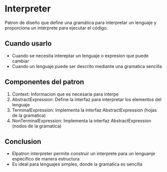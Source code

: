 # Interpreter
Patron de diseño que define una gramática para interpretar un lenguaje y proporciona un intérprete para ejecutar el código.

## Cuando usarlo
- Cuando se necesita intereptar un lenguaje o expresion que puede cambiar
- Cuando un lenguaje puede ser descrito mediante una gramatica sencilla

## Componentes del patron
1. Context: Informacion que es necesaria para interpe
2. AbstractExpression: Define la interfaz para interpretar los elementos del lenguaje
3. TerminalExpression: Implementa la interfaz AbstractExpression (hojas de la gramatica)
4. NonTerminalExpression: Implementa la interfaz AbstractExpression (nodos de la gramatica)

## Conclusion
- Elpatron interpreter permite construir un interprete para un lenguanje especifico de manera estructura
- Es ideal para lenguajes simples, donde la gramatica es sencilla

